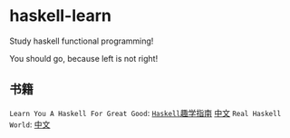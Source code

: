 # haskell-learn

Study haskell functional programming!

You should go, because left is not right!

## 书籍

`Learn You A Haskell For Great Good`: [`Haskell`趣学指南](http://learnyouahaskell.com/chapters) [中文](https://learnyouahaskell.mno2.org/zh-cn)
`Real Haskell World`: [中文](http://cnhaskell.com/)

